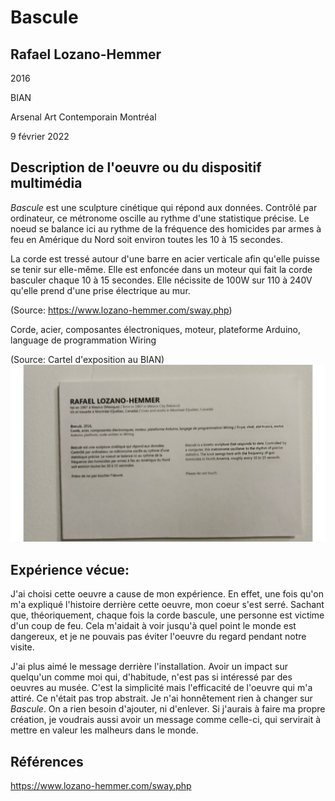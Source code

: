 # Bascule

## Rafael Lozano-Hemmer

2016

BIAN

Arsenal Art Contemporain Montréal

9 février 2022

## Description de l'oeuvre ou du dispositif multimédia
*Bascule* est une sculpture cinétique qui répond aux données. Contrôlé par ordinateur, ce métronome oscille au rythme d'une statistique précise. Le noeud se balance ici au rythme de la fréquence des homicides par armes à feu en Amérique du Nord soit environ toutes les 10 à 15 secondes.

La corde est tressé autour d'une barre en acier verticale afin qu'elle puisse se tenir sur elle-même. Elle est enfoncée dans un moteur qui fait la corde basculer chaque 10 à 15 secondes. Elle nécissite de 100W sur 110 à 240V qu'elle prend d'une prise électrique au mur.

(Source: https://www.lozano-hemmer.com/sway.php)

Corde, acier, composantes électroniques, moteur, plateforme Arduino, language de programmation Wiring

(Source: Cartel d'exposition au BIAN)
![cartelinfo](images/cartelinfo.png)

## Expérience vécue:
J'ai choisi cette oeuvre a cause de mon expérience. En effet, une fois qu'on m'a expliqué l'histoire derrière cette oeuvre, mon coeur s'est serré. Sachant que, théoriquement, chaque fois la corde bascule, une personne est victime d'un coup de feu. Cela m'aidait à voir jusqu'à quel point le monde est dangereux, et je ne pouvais pas éviter l'oeuvre du regard pendant notre visite.

J'ai plus aimé le message derrière l'installation. Avoir un impact sur quelqu'un comme moi qui, d'habitude, n'est pas si intéressé par des oeuvres au musée. C'est la simplicité mais l'efficacité de l'oeuvre qui m'a attiré. Ce n'était pas trop abstrait.
Je n'ai honnêtement rien à changer sur _Bascule_. On a rien besoin d'ajouter, ni d'enlever. Si j'aurais à faire ma propre création, je voudrais aussi avoir un message comme celle-ci, qui servirait à mettre en valeur les malheurs dans le monde.

## Références

https://www.lozano-hemmer.com/sway.php
